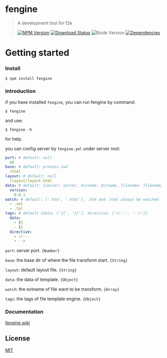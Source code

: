 fengine
==========

>A development tool for f2e

>[![NPM Version][npm-image]][npm-url]
>[![Download Status][download-image]][npm-url]
>![Node Version][node-image]
>[![Dependencies][david-image]][david-url]

Getting started
==========

### Install

```shell
$ npm install fengine
```

### Introduction

if you have installed `fengine`, you can run fengine by command:

```shell
$ fengine
```

and use:

```shell
$ fengine -h
```

for help.

you can config server by `fengine.yml` under server root:
```yml
port: # default: null
  80
base: # default: process.cwd
  /html
layout: # default: null
  /layout/layout.html
data: # default: {server: server, dirname: dirname, filename: filename}
  version:
    0.0.1
watch: # default: ['.htm', '.html'], .htm and .html always be watched
  - .xml
  - .tpl
tags: # default {data: ['{{', '}}'], directive: ['<!--', '-->']}
  data:
    - {{
    - }}
  directive:
    - <!--
    - -->
```

`port`: server port. `{Number}`

`base`: the base dir of where the file transform start. `{String}`

`layout`: default layout file. `{String}`

`data`: the data of template. `{Object}`

`watch`: the extname of file want to be transform. `{Array}`

`tags`: the tags of file template engine. `{Object}`

### Documentation

[fengine wiki](https://github.com/nuintun/fengine/wiki)

## License

[MIT](LICENSE)

[david-image]: http://img.shields.io/david/nuintun/fengine.svg?style=flat-square
[david-url]: https://david-dm.org/nuintun/fengine
[node-image]: http://img.shields.io/node/v/fengine.svg?style=flat-square
[npm-image]: http://img.shields.io/npm/v/fengine.svg?style=flat-square
[npm-url]: https://www.npmjs.org/package/fengine
[download-image]: http://img.shields.io/npm/dm/fengine.svg?style=flat-square
